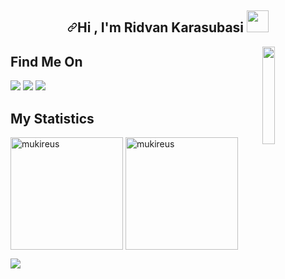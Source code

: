 <!--
**Ridvanks01/Ridvanks01** is a ✨ _special_ ✨ repository because its `README.md` (this file) appears on your GitHub profile.

Here are some ideas to get you started:

- 🔭 I’m currently working on ...
- 🌱 I’m currently learning ...
- 👯 I’m looking to collaborate on ...
- 🤔 I’m looking for help with ...
- 💬 Ask me about ...
- 📫 How to reach me: ...
- 😄 Pronouns: ...
- ⚡ Fun fact: ...
-->

<article class="markdown-body entry-content container-lg f5" itemprop="text"> <h1 align="center" dir="auto"><a id="user-content-hi--im-ridvan-karasubasi----" class="anchor" aria-hidden="true" href="#hi--im-ridvan-karasubasi----"><svg class="octicon octicon-link" viewBox="0 0 16 16" version="1.1" width="16" height="16" aria-hidden="true"><path fill-rule="evenodd" d="M7.775 3.275a.75.75 0 001.06 1.06l1.25-1.25a2 2 0 112.83 2.83l-2.5 2.5a2 2 0 01-2.83 0 .75.75 0 00-1.06 1.06 3.5 3.5 0 004.95 0l2.5-2.5a3.5 3.5 0 00-4.95-4.95l-1.25 1.25zm-4.69 9.64a2 2 0 010-2.83l2.5-2.5a2 2 0 012.83 0 .75.75 0 001.06-1.06 3.5 3.5 0 00-4.95 0l-2.5 2.5a3.5 3.5 0 004.95 4.95l1.25-1.25a.75.75 0 00-1.06-1.06l-1.25 1.25a2 2 0 01-2.83 0z"></path></svg></a>Hi , I'm Ridvan Karasubasi <a target="_blank" rel="noopener noreferrer" href="https://camo.githubusercontent.com/e8e7b06ecf583bc040eb60e44eb5b8e0ecc5421320a92929ce21522dbc34c891/68747470733a2f2f6d656469612e67697068792e636f6d2f6d656469612f6876524a434c467a6361737252346961377a2f67697068792e676966"><img src="https://camo.githubusercontent.com/e8e7b06ecf583bc040eb60e44eb5b8e0ecc5421320a92929ce21522dbc34c891/68747470733a2f2f6d656469612e67697068792e636f6d2f6d656469612f6876524a434c467a6361737252346961377a2f67697068792e676966" width="35" data-canonical-src="https://media.giphy.com/media/hvRJCLFzcasrR4ia7z/giphy.gif" style="max-width: 100%;"></a></h1>

<a href="https://github.com/Ridvanks01/optimesh">
  <img src="https://camo.githubusercontent.com/b4241ab761411d6ea402319f792385159ad1dce1d71a90fda8957332145a2e0f/68747470733a2f2f6e7363686c6f652e6769746875622e696f2f6f7074696d6573682f6376742d756e69666f726d2d716e662e77656270" align="right" width="20%" data-canonical-src="https://nschloe.github.io/optimesh/cvt-uniform-qnf.webp" style="max-width: 100%;">
</a>

## Find Me On

 <a href="mailto: karasubasiridvan@gmail.com"> <img src="https://camo.githubusercontent.com/7a636997757a6b8fec8abc095b48cb88dafbf47318c709d81a5b563dae1c84e1/68747470733a2f2f696d672e736869656c64732e696f2f62616467652f476d61696c2d2532334242303031422e7376673f267374796c653d666f722d7468652d6261646765266c6f676f3d476d61696c266c6f676f436f6c6f723d7768697465"></a>
 <a href="https://github.com/Ridvanks01"><img src="https://camo.githubusercontent.com/297212f5cfd71f14f1a774a22bfd24b24bfa996aa72f4d941f790c8606ca8f0d/68747470733a2f2f696d672e736869656c64732e696f2f62616467652f4769744875622d2532333132313030452e7376673f267374796c653d666f722d7468652d6261646765266c6f676f3d476974687562266c6f676f436f6c6f723d7768697465" style="max-width: 100%;"></a>
 <a href="https://www.instagram.com/ridvanks_/" rel="nofollow"><img src="https://camo.githubusercontent.com/b3d4671768bd0f9b6c8f410a25a96e0c5a4d135208d8910461e986f97e7985ab/68747470733a2f2f696d672e736869656c64732e696f2f62616467652f496e7374616772616d2d4534343035463f7374796c653d666f722d7468652d6261646765266c6f676f3d696e7374616772616d266c6f676f436f6c6f723d7768697465" data-canonical-src="https://img.shields.io/badge/Instagram-E4405F?style=for-the-badge&amp;logo=instagram&amp;logoColor=white" style="max-width: 100%;"></a>

<!--  ## My Contribution Graph
![snake gif](https://github.com/Ridvanks01/Ridvanks01/blob/output/github-contribution-grid-snake.gif)
-->
  
## My Statistics
<img height="180em" align="center" src="https://github-readme-stats.vercel.app/api?username=Ridvanks01&show_icons=true&locale=en&theme=algolia&include_all_commits=true&count_private=true" alt="mukireus"/>
<img height="180em" align="center" src="https://github-readme-stats.vercel.app/api/top-langs?username=Ridvanks01&show_icons=true&locale=en&layout=compact&langs_count=8&theme=algolia" alt="mukireus"/>
  
  
![](https://komarev.com/ghpvc/?username=Ridvanks01)

